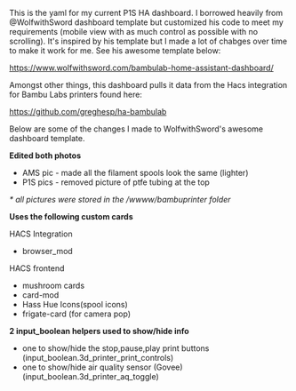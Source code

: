 This is the yaml for my current P1S HA dashboard.
I borrowed heavily from @WolfwithSword dashboard template but customized his code to meet my requirements (mobile view with as much control as possible with no scrolling). 
It's inspired by his template but I made a lot of chabges over time to make it work for me. See his awesome template below:

https://www.wolfwithsword.com/bambulab-home-assistant-dashboard/



Amongst other things, this dashboard pulls it data from the Hacs integration for Bambu Labs printers found here:

https://github.com/greghesp/ha-bambulab




Below are some of the changes I made to WolfwithSword's awesome dashboard template.

**Edited both photos**
- AMS pic - made all the filament spools look the same (lighter)
- P1S pics - removed picture of ptfe tubing at the top

_* all pictures were stored in the /wwww/bambuprinter folder_

  
**Uses the following custom cards**

HACS Integration
- browser_mod
  
HACS frontend
- mushroom cards
-	card-mod
-	Hass Hue Icons(spool icons)
-	frigate-card (for camera pop)

**2 input_boolean helpers used to show/hide info**
-	one to show/hide the stop,pause,play print buttons (input_boolean.3d_printer_print_controls)
-	one to show/hide air quality sensor (Govee) (input_boolean.3d_printer_aq_toggle)

